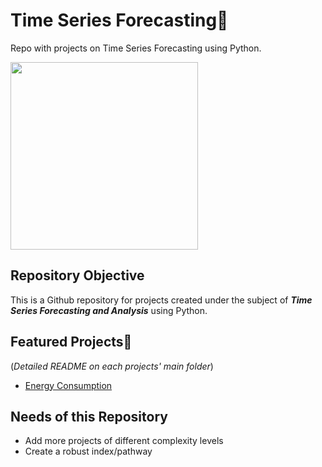 # Time Series Forecasting:crystal_ball:
Repo with projects on Time Series Forecasting using Python.

<img src="https://i.giphy.com/media/2vqaiPr1TrevmxCPUV/giphy.webp" width="300" height="300" />

## Repository Objective

This is a Github repository for projects created under the subject of ***Time Series Forecasting and Analysis*** using Python.

## Featured Projects:triangular_flag_on_post:
(*Detailed README on each projects' main folder*)
- <a href="https://github.com/brenoingwersen/time-series-forecasting/tree/main/Energy%20Consumption">Energy Consumption</a>

## Needs of this Repository

- Add more projects of different complexity levels
- Create a robust index/pathway
